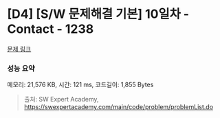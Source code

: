 # [D4] [S/W 문제해결 기본] 10일차 - Contact - 1238 

[문제 링크](https://swexpertacademy.com/main/code/problem/problemDetail.do?contestProbId=AV15B1cKAKwCFAYD) 

### 성능 요약

메모리: 21,576 KB, 시간: 121 ms, 코드길이: 1,855 Bytes



> 출처: SW Expert Academy, https://swexpertacademy.com/main/code/problem/problemList.do
